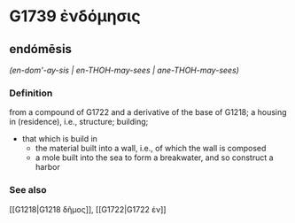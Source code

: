 # G1739 ἐνδόμησις

## endómēsis

_(en-dom'-ay-sis | en-THOH-may-sees | ane-THOH-may-sees)_

### Definition

from a compound of G1722 and a derivative of the base of G1218; a housing in (residence), i.e., structure; building; 

- that which is build in
  - the material built into a wall, i.e., of which the wall is composed
  - a mole built into the sea to form a breakwater, and so construct a harbor

### See also

[[G1218|G1218 δῆμος]], [[G1722|G1722 ἐν]]
